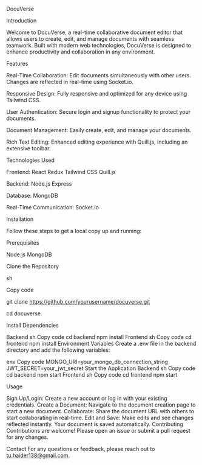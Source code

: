 DocuVerse

Introduction

Welcome to DocuVerse, a real-time collaborative document editor that allows users to create, edit, and manage documents with seamless teamwork. Built with modern web technologies, DocuVerse is designed to enhance productivity and collaboration in any environment.

Features

Real-Time Collaboration: Edit documents simultaneously with other users. Changes are reflected in real-time using Socket.io.

Responsive Design: Fully responsive and optimized for any device using Tailwind CSS.

User Authentication: Secure login and signup functionality to protect your documents.

Document Management: Easily create, edit, and manage your documents.

Rich Text Editing: Enhanced editing experience with Quill.js, including an extensive toolbar.

Technologies Used

Frontend:
React
Redux
Tailwind CSS
Quill.js

Backend:
Node.js
Express

Database:
MongoDB

Real-Time Communication:
Socket.io


Installation

Follow these steps to get a local copy up and running:

Prerequisites

Node.js
MongoDB

Clone the Repository

sh

Copy code

git clone https://github.com/yourusername/docuverse.git

cd docuverse

Install Dependencies

Backend
sh
Copy code
cd backend
npm install
Frontend
sh
Copy code
cd frontend
npm install
Environment Variables
Create a .env file in the backend directory and add the following variables:

env
Copy code
MONGO_URI=your_mongo_db_connection_string
JWT_SECRET=your_jwt_secret
Start the Application
Backend
sh
Copy code
cd backend
npm start
Frontend
sh
Copy code
cd frontend
npm start

Usage

Sign Up/Login: Create a new account or log in with your existing credentials.
Create a Document: Navigate to the document creation page to start a new document.
Collaborate: Share the document URL with others to start collaborating in real-time.
Edit and Save: Make edits and see changes reflected instantly. Your document is saved automatically.
Contributing
Contributions are welcome! Please open an issue or submit a pull request for any changes.


Contact
For any questions or feedback, please reach out to tu.haider138@gmail.com.
